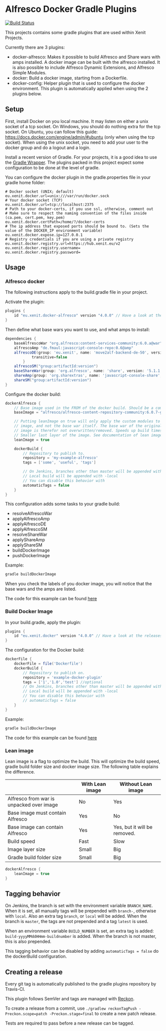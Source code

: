 # Alfresco Docker Gradle Plugins

[![Build Status](https://travis-ci.org/xenit-eu/alfresco-docker-gradle-plugin.svg?branch=master)](https://travis-ci.org/xenit-eu/alfresco-docker-gradle-plugin)

This projects contains some gradle plugins that are used within Xenit Projects.

Currently there are 3 plugins:

- docker-alfresco: Makes it possible to build Alfresco and Share wars with amps installed. A docker
image can be built with the alfresco installed. It is also possible to include Alfresco Dynamic Extensions, and Alfresco
 Simple Modules.
- docker: Build a docker image, starting from a Dockerfile.
- docker-config: Helper plugin that is used to configure the docker environment.
This plugin is automatically applied when using the 2 plugins below.

## Setup

First, install Docker on you local machine. It may listen on either a unix socket of a tcp socket. On Windows, you should
do nothing extra for the tcp socket. On Ubuntu, you can follow this guide: https://docs.docker.com/engine/admin/#ubuntu 
(only when using the tcp socket). When using the unix socket, you need to add your user to the docker group and do a logout and a login.

Install a recent version of Gradle. For your projects, it is a good idea to use the [Gradle Wrapper](https://docs.gradle.org/current/userguide/gradle_wrapper.html).
The plugins packed in this project expect some configuration to be done at the level of gradle.

You can configure the docker plugin in the gradle.properties file in your gradle home folder:
```properties
# Docker socket (UNIX; default)
eu.xenit.docker.url=unix:///var/run/docker.sock
# Your docker socket (TCP)
eu.xenit.docker.url=tcp://localhost:2375
# Path to your docker-certs, if you use ssl, otherwise, comment out
# Make sure to respect the naming convention of the files inside (ca.pem, cert.pem, key.pem)
eu.xenit.docker.certPath=/home/?/docker-certs
# The ip address that exposed ports should be bound to. (Sets the value of the DOCKER_IP environment variable)
eu.xenit.docker.expose.ip=127.0.0.1
# Registry credentials if you are using a private registry
eu.xenit.docker.registry.url=https://hub.xenit.eu/v2
eu.xenit.docker.registry.username=
eu.xenit.docker.registry.password=
```

## Usage

### Alfresco docker

The following instructions apply to the build.gradle file in your project.

Activate the plugin:

```groovy
plugins {
    id "eu.xenit.docker-alfresco" version "4.0.0" // Have a look at the releases to find the latest one
}
```

Then define what base wars you want to use, and what amps to install:

```groovy
dependencies {
    baseAlfrescoWar "org.alfresco:content-services-community:6.0.a@war"
    alfrescoAmp "de.fmaul:javascript-console-repo:0.6@amp"
    alfrescoDE(group: 'eu.xenit', name: 'move2alf-backend-de-50', version: '2.9.2-24'){
            transitive=false
        }
    alfrescoSM("group:artifactId:version")
    baseShareWar(group: 'org.alfresco', name: 'share', version: '5.1.1.4', ext: 'war')
    shareAmp(group: 'org.sharextras', name: 'javascript-console-share', version: '0.6.0', ext: 'amp')
    shareSM("group:artifactId:version")
}
```

Configure the docker build:
```groovy
dockerAlfresco {
    // Base image used in the FROM of the docker build. Should be a compatible image.
    baseImage = "alfresco/alfresco-content-repository-community:6.0.7-ga"

    // Putting leanImage on true will only apply the custom modules to
    // image, and not the base war itself. The base war of the original
    // image is therefor not overwritten/removed. Speeds up build times.
    // Smaller last layer of the image. See documentation of lean image below.
    leanImage = true

    dockerBuild {
        // Repository to publish to.
        repository = 'my-example-alfresco'
        tags = ['some', 'useful', 'tags']

        // On Jenkins, branches other than master will be appended with -branch.
        // Local build will be appended with -local
        // You can disable this behavior with
        automaticTags = false
    }
}
```

This configuration adds some tasks to your gradle build:

- resolveAlfrescoWar
- applyAlfrescoAmp
- applyAlfrescoDE
- applyAlfrescoSM
- resolveShareWar
- applyShareAmp
- applyShareSM
- buildDockerImage
- pushDockerImage

Example:
```bash
gradle buildDockerImage
```

When you check the labels of you docker image, you will notice that the base wars and the amps are listed.

The code for this example can be found [here](src/test/examples/applyamps-example)

### Build Docker Image

In your build.gradle, apply the plugin:
```groovy
plugins {
    id "eu.xenit.docker" version "4.0.0" // Have a look at the releases to find the latest one
}
```

The configuration for the Docker build:
```groovy
dockerFile {
    dockerFile = file('Dockerfile')
    dockerBuild {
        // Repository to publish on.
        repository = 'example-docker-plugin'
        tags = ['1','1.0','test'] //optional
        // On Jenkins, branches other than master will be appended with -branch.
        // Local build will be appended with -local
        // You can disable this behavior with
        // automaticTags = false
    }
}
```

Example:
```bash
gradle buildDockerImage
```

The code for this example can be found [here](src/test/examples/example-docker-plugin)

### Lean image

Lean image is a flag to optimize the build. This will optimize the build speed, gradle build folder size and docker image size. The following table explains the difference.

|               | With Lean image | Without Lean image | 
| ------------- | ------------- | ------------- |
| Alfresco from war is unpacked over image|No | Yes |
| Base image must contain Alfresco   | Yes  | No |
| Base image can contain Alfresco | Yes | Yes, but it will be removed. |
| Build speed   | Fast  | Slow |
| Image layer size   | Small  | Big |
| Gradle build folder size   | Small  | Big |

```groovy
dockerAlfresco {
    leanImage = true
}
```

## Tagging behavior

On Jenkins, the branch is set with the environment variable `BRANCH_NAME`. When it is set, all manually tags will be
prepended with `branch-`, otherwise with `local`. Also an extra tag `branch`, or `local` will be added.
When the branch is `master`, the tags are not prepended and a tag `latest` is used.

When an environment variable `BUILD_NUMBER` is set, an extra tag is added: `build-yyyyMMddHHmm-buildnumber` is added.
When the branch is not master, this is also prepended.

This tagging behavior can be disabled by adding `automaticTags = false` do the dockerBuild configuration.

## Creating a release

Every git tag is automatically published to the gradle plugins repository by Travis-CI.

This plugin follows SemVer and tags are managed with [Reckon](https://github.com/ajoberstar/reckon).

To create a release from a commit, use `./gradlew reckonTagPush -Preckon.scope=patch -Preckon.stage=final` to create a new patch release.

Tests are required to pass before a new release can be tagged.

